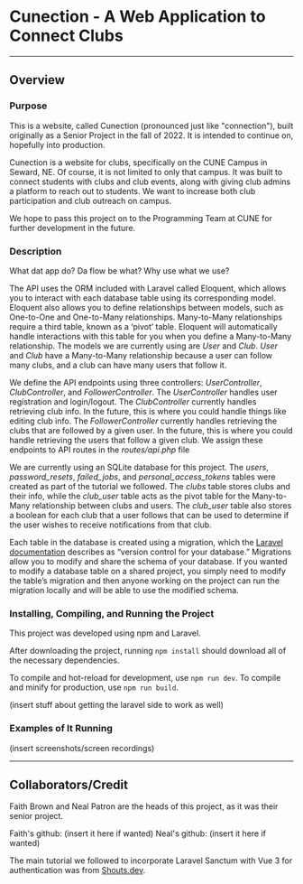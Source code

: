 # Cunection - A Web Application to Connect Clubs

---

## Overview
### Purpose
This is a website, called Cunection (pronounced just like "connection"), built originally as a Senior Project in the fall of 2022. It is intended to continue on, hopefully into production.

Cunection is a website for clubs, specifically on the CUNE Campus in Seward, NE. Of course, it is not limited to only that campus. It was built to connect students with clubs and club events, along with giving club admins a platform to reach out to students. We want to increase both club participation and club outreach on campus. 

We hope to pass this project on to the Programming Team at CUNE for further development in the future. 

### Description
What dat app do? Da flow be what? Why use what we use?

The API uses the ORM included with Laravel called Eloquent, which allows you to interact with each database table using its corresponding model. Eloquent also allows you to define relationships between models, such as One-to-One and One-to-Many relationships. Many-to-Many relationships require a third table, known as a ‘pivot’ table. Eloquent will automatically handle interactions with this table for you when you define a Many-to-Many relationship. The models we are currently using are *User* and *Club*. *User* and *Club* have a Many-to-Many relationship because a user can follow many clubs, and a club can have many users that follow it.

We define the API endpoints using three controllers: *UserController*, *ClubController*, and *FollowerController*. The *UserController* handles user registration and login/logout. The *ClubController* currently handles retrieving club info. In the future, this is where you could handle things like editing club info. The *FollowerController* currently handles retrieving the clubs that are followed by a given user. In the future, this is where you could handle retrieving the users that follow a given club. We assign these endpoints to API routes in the *routes/api.php* file

We are currently using an SQLite database for this project. The *users*, *password_resets*, *failed_jobs*, and *personal_access_tokens* tables were created as part of the tutorial we followed. The *clubs* table stores clubs and their info, while the *club_user* table acts as the pivot table for the Many-to-Many relationship between clubs and users. The *club_user* table also stores a boolean for each club that a user follows that can be used to determine if the user wishes to receive notifications from that club. 

Each table in the database is created using a migration, which the [Laravel documentation](https://laravel.com/docs/7.x/migrations#introduction) describes as “version control for your database.” Migrations allow you to modify and share the schema of your database. If you wanted to modify a database table on a shared project, you simply need to modify the table’s migration and then anyone working on the project can run the migration locally and will be able to use the modified schema. 

### Installing, Compiling, and Running the Project
This project was developed using npm and Laravel. 

After downloading the project, running `npm install` should download all of the necessary dependencies. 

To compile and hot-reload for development, use `npm run dev`. 
To compile and minify for production, use `npm run build`.

(insert stuff about getting the laravel side to work as well)

### Examples of It Running
(insert screenshots/screen recordings)

---

## Collaborators/Credit
Faith Brown and Neal Patron are the heads of this project, as it was their senior project. 

Faith's github: (insert it here if wanted)
Neal's github: (insert it here if wanted)

The main tutorial we followed to incorporate Laravel Sanctum with Vue 3 for authentication was from [Shouts.dev](https://shouts.dev/articles/laravel-spa-with-vue3-auth-crud-example#step1).